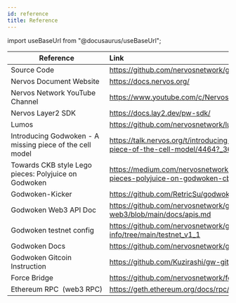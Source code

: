 ```yaml
---
id: reference
title: Reference
---
```

import useBaseUrl from "@docusaurus/useBaseUrl";

| Reference       | Link                        | 
| --------------- | :---------------------------|
|Source Code	  |https://github.com/nervosnetwork/godwoken|
|Nervos Document Website	|https://docs.nervos.org/|
|Nervos Network YouTube Channel	|https://www.youtube.com/c/NervosNetwork/featured|
|Nervos Layer2 SDK	|https://docs.lay2.dev/pw-sdk/|
|Lumos	|https://github.com/nervosnetwork/lumos|
|Introducing Godwoken - A missing piece of the cell model |https://talk.nervos.org/t/introducing-godwoken-a-missing-piece-of-the-cell-model/4464?_360safeparam=13594453
|Towards CKB style Lego pieces: Polyjuice on Godwoken |https://medium.com/nervosnetwork/towards-ckb-style-lego-pieces-polyjuice-on-godwoken-cbc935d77abf|
|Godwoken-Kicker	|https://github.com/RetricSu/godwoken-kicker|
|Godwoken Web3 API Doc	|https://github.com/nervosnetwork/godwoken-web3/blob/main/docs/apis.md|
|Godwoken testnet config	|https://github.com/nervosnetwork/godwoken-info/tree/main/testnet_v1_1|
|Godwoken Docs	|https://github.com/nervosnetwork/godwoken/tree/develop/docs|
|Godwoken Gitcoin Instruction |https://github.com/Kuzirashi/gw-gitcoin-instruction|
|Force Bridge	|https://github.com/nervosnetwork/force-bridge/tree/main/docs
|Ethereum RPC  (web3 RPC)	|https://geth.ethereum.org/docs/rpc/server|

